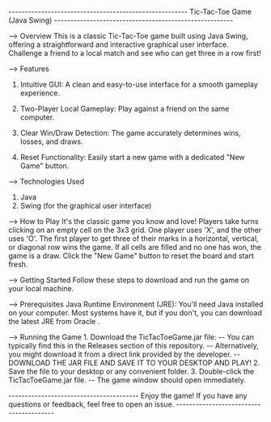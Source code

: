 ------------------------------------------------------- Tic-Tac-Toe Game (Java Swing) -------------------------------------------------------

--> Overview
This is a classic Tic-Tac-Toe game built using Java Swing, offering a straightforward and interactive graphical user interface. 
Challenge a friend to a local match and see who can get three in a row first!

--> Features
  1. Intuitive GUI: A clean and easy-to-use interface for a smooth gameplay experience.

  2. Two-Player Local Gameplay: Play against a friend on the same computer.

  3. Clear Win/Draw Detection: The game accurately determines wins, losses, and draws.

  4. Reset Functionality: Easily start a new game with a dedicated "New Game" button.

--> Technologies Used
  1. Java
  2. Swing (for the graphical user interface)

--> How to Play
   It's the classic game you know and love!
   Players take turns clicking on an empty cell on the 3x3 grid.
   One player uses 'X', and the other uses 'O'.
   The first player to get three of their marks in a horizontal, vertical, or diagonal row wins the game.
   If all cells are filled and no one has won, the game is a draw.
   Click the "New Game" button to reset the board and start fresh.
   
--> Getting Started
    Follow these steps to download and run the game on your local machine.

--> Prerequisites
    Java Runtime Environment (JRE): You'll need Java installed on your computer. 
    Most systems have it, but if you don't, you can download the latest JRE from Oracle .

--> Running the Game
      1. Download the TicTacToeGame.jar file:
          -- You can typically find this in the Releases section of this repository.
          -- Alternatively, you might download it from a direct link provided by the developer.
          -- DOWNLOAD THE JAR FILE AND SAVE IT TO YOUR DESKTOP AND PLAY!
      2. Save the file to your desktop or any convenient folder.
      3. Double-click the TicTacToeGame.jar file.
          -- The game window should open immediately.
          
---------------------------------------- Enjoy the game! If you have any questions or feedback, feel free to open an issue. ----------------------------------------
